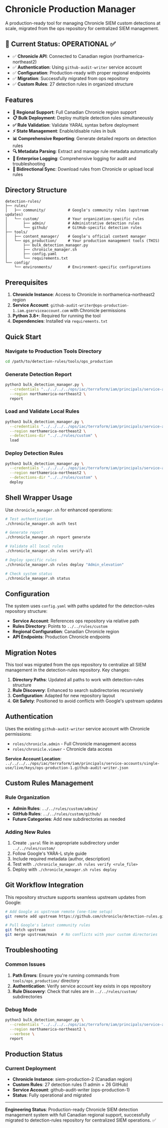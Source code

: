 # Chronicle Production Manager

A production-ready tool for managing Chronicle SIEM custom detections at scale, migrated from the ops repository for centralized SIEM management.

## 🎯 **Current Status: OPERATIONAL** ✅

- ✅ **Chronicle API**: Connected to Canadian region (northamerica-northeast2)
- ✅ **Authentication**: Using `github-audit-writer` service account 
- ✅ **Configuration**: Production-ready with proper regional endpoints
- ✅ **Migration**: Successfully migrated from ops repository
- ✅ **Custom Rules**: 27 detection rules in organized structure

## Features

- **🔗 Regional Support**: Full Canadian Chronicle region support
- **📋 Bulk Deployment**: Deploy multiple detection rules simultaneously
- **✅ Rule Validation**: Validate YARAL syntax before deployment
- **⚡ State Management**: Enable/disable rules in bulk
- **📊 Comprehensive Reporting**: Generate detailed reports on detection rules
- **🔍 Metadata Parsing**: Extract and manage rule metadata automatically
- **📝 Enterprise Logging**: Comprehensive logging for audit and troubleshooting
- **🔄 Bidirectional Sync**: Download rules from Chronicle or upload local rules

## Directory Structure

```
detection-rules/
├── rules/
│   ├── community/          # Google's community rules (upstream updates)
│   └── custom/             # Your organization-specific rules
│       ├── admin/          # Administrative detection rules
│       └── github/         # GitHub-specific detection rules
├── tools/
│   ├── content_manager/    # Google's official content manager
│   └── ops_production/     # Your production management tools (THIS)
│       ├── bulk_detection_manager.py
│       ├── chronicle_manager.sh
│       ├── config.yaml
│       └── requirements.txt
└── config/
    └── environments/       # Environment-specific configurations
```

## Prerequisites

1. **Chronicle Instance**: Access to Chronicle in northamerica-northeast2 region
2. **Service Account**: `github-audit-writer@ops-production-1.iam.gserviceaccount.com` with Chronicle permissions
3. **Python 3.8+**: Required for running the tool
4. **Dependencies**: Installed via `requirements.txt`

## Quick Start

### Navigate to Production Tools Directory
```bash
cd /path/to/detection-rules/tools/ops_production
```

### Generate Detection Report
```bash
python3 bulk_detection_manager.py \
  --credentials "../../../../ops/iac/terraform/iam/principals/service-accounts/single-use/live/keys/ops-production-1.github-audit-writer.json" \
  --region northamerica-northeast2 \
  report
```

### Load and Validate Local Rules
```bash
python3 bulk_detection_manager.py \
  --credentials "../../../../ops/iac/terraform/iam/principals/service-accounts/single-use/live/keys/ops-production-1.github-audit-writer.json" \
  --region northamerica-northeast2 \
  --detections-dir "../../rules/custom" \
  load
```

### Deploy Detection Rules
```bash
python3 bulk_detection_manager.py \
  --credentials "../../../../ops/iac/terraform/iam/principals/service-accounts/single-use/live/keys/ops-production-1.github-audit-writer.json" \
  --region northamerica-northeast2 \
  --detections-dir "../../rules/custom" \
  deploy
```

## Shell Wrapper Usage

Use `chronicle_manager.sh` for enhanced operations:

```bash
# Test authentication
./chronicle_manager.sh auth test

# Generate report
./chronicle_manager.sh report generate

# Validate all local rules
./chronicle_manager.sh rules verify-all

# Deploy specific rules
./chronicle_manager.sh rules deploy "Admin_elevation"

# Check system status
./chronicle_manager.sh status
```

## Configuration

The system uses `config.yaml` with paths updated for the detection-rules repository structure:

- **Service Account**: References ops repository via relative path
- **Rules Directory**: Points to `../../rules/custom`
- **Regional Configuration**: Canadian Chronicle region
- **API Endpoints**: Production Chronicle endpoints

## Migration Notes

This tool was migrated from the ops repository to centralize all SIEM management in the detection-rules repository. Key changes:

1. **Directory Paths**: Updated all paths to work with detection-rules structure
2. **Rule Discovery**: Enhanced to search subdirectories recursively
3. **Configuration**: Adapted for new repository layout
4. **Git Safety**: Positioned to avoid conflicts with Google's upstream updates

## Authentication

Uses the existing `github-audit-writer` service account with Chronicle permissions:
- `roles/chronicle.admin` - Full Chronicle management access
- `roles/chronicle.viewer` - Chronicle data access

**Service Account Location**: `../../../../ops/iac/terraform/iam/principals/service-accounts/single-use/live/keys/ops-production-1.github-audit-writer.json`

## Custom Rules Management

### Rule Organization
- **Admin Rules**: `../../rules/custom/admin/`
- **GitHub Rules**: `../../rules/custom/github/`
- **Future Categories**: Add new subdirectories as needed

### Adding New Rules
1. Create `.yaral` file in appropriate subdirectory under `../../rules/custom/`
2. Follow Google's YARA-L style guide
3. Include required metadata (author, description)
4. Test with `./chronicle_manager.sh rules verify <rule_file>`
5. Deploy with `./chronicle_manager.sh rules deploy`

## Git Workflow Integration

This repository structure supports seamless upstream updates from Google:

```bash
# Add Google as upstream remote (one-time setup)
git remote add upstream https://github.com/chronicle/detection-rules.git

# Pull Google's latest community rules
git fetch upstream
git merge upstream/main  # No conflicts with your custom directories
```

## Troubleshooting

### Common Issues

1. **Path Errors**: Ensure you're running commands from `tools/ops_production/` directory
2. **Authentication**: Verify service account key exists in ops repository
3. **Rule Discovery**: Check that rules are in `../../rules/custom/` subdirectories

### Debug Mode
```bash
python3 bulk_detection_manager.py \
  --credentials "../../../../ops/iac/terraform/iam/principals/service-accounts/single-use/live/keys/ops-production-1.github-audit-writer.json" \
  --region northamerica-northeast2 \
  --verbose \
  report
```

## Production Status

### Current Deployment
- **Chronicle Instance**: siem-production-2 (Canadian region)
- **Custom Rules**: 27 detection rules (1 admin + 26 GitHub)
- **Service Account**: github-audit-writer (ops-production-1)
- **Status**: Fully operational and migrated

---

**Engineering Status**: Production-ready Chronicle SIEM detection management system with full Canadian regional support, successfully migrated to detection-rules repository for centralized SIEM operations. ✅

